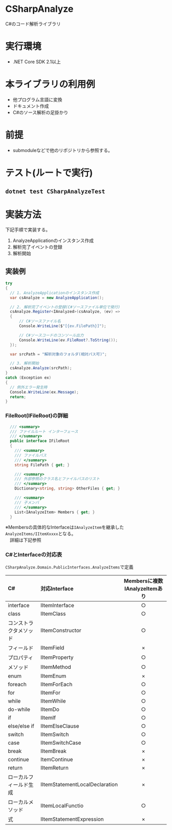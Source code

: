 # CSharpAnalyze
C#のコード解析ライブラリ

# 実行環境
* .NET Core SDK 2.1以上

# 本ライブラリの利用例
* 他プログラム言語に変換
* ドキュメント作成
* C#のソース解析の足掛かり

# 前提
* submoduleなどで他のリポジトリから参照する。

# テスト(ルートで実行)
## ```dotnet test CSharpAnalyzeTest```  

# 実装方法
下記手順で実装する。
1. AnalyzeApplicationのインスタンス作成
1. 解析完了イベントの登録
1. 解析開始

## 実装例
```csharp
try
{
  // 1. AnalyzeApplicationのインスタンス作成
  var csAnalyze = new AnalyzeApplication();

  // 2. 解析完了イベントの登録(C#ソースファイル単位で発行)
  csAnalyze.Register<IAnalyzed>(csAnalyze, (ev) =>
  {
      // C#ソースファイル名
      Console.WriteLine($"[{ev.FilePath}]");

      // C#ソースコードのコンソール出力
      Console.WriteLine(ev.FileRoot?.ToString());
  });

  var srcPath = "解析対象のフォルダ(相対パス可)";

  // 3. 解析開始
  csAnalyze.Analyze(srcPath);
}
catch (Exception ex)
{
  // 例外エラー発生時
  Console.WriteLine(ex.Message);
  return;
}
```

### FileRoot(IFileRoot)の詳細
```csharp
  /// <summary>
  /// ファイルルート インターフェース
  /// </summary>
  public interface IFileRoot
  {
    /// <summary>
    /// ファイルパス
    /// </summary>
    string FilePath { get; }

    /// <summary>
    /// 外部参照のクラス名とファイルパスのリスト
    /// </summary>
    Dictionary<string, string> OtherFiles { get; }

    /// <summary>
    /// 子メンバ
    /// </summary>
    List<IAnalyzeItem> Members { get; }
  }
```
※Membersの具体的なInterfaceは```IAnalyzeItem```を継承した```AnalyzeItems/IItemXxxxx```となる。  
　詳細は下記参照

### C#とInterfaceの対応表
```CSharpAnalyze.Domain.PublicInterfaces.AnalyzeItems```で定義  

|C#                   | 対応Interface                  | Membersに複数IAnalyzeItemあり |
|:--------------------|:-------------------------------|:----------------:|
|interface            | IItemInterface                 |        ○         |
|class                | IItemClass                     |        ○         |
|コンストラクタメソッド | IItemConstructor               |        ○         |
|フィールド            | IItemField                     |        ×         |
|プロパティ            | IItemProperty                  |        ○         |
|メソッド              | IItemMethod                    |        ○         |
|enum                 | IItemEnum                      |        ×         |
|foreach              | IItemForEach                   |        ○         |
|for                  | IItemFor                       |        ○         |
|while                | IItemWhile                     |        ○         |
|do-while             | IItemDo                        |        ○         |
|if                   | IItemIf                        |        ○         |
|else/else if         | IItemElseClause                |        ○         |
|switch               | IItemSwitch                    |        ○         |
|case                 | IItemSwitchCase                |        ○         |
|break                | IItemBreak                     |        ×         |
|continue             | ItemContinue                   |        ×         |
|return               | IItemReturn                    |        ×         |
|ローカルフィールド生成 | IItemStatementLocalDeclaration |        ×         |
|ローカルメソッド       | IItemLocalFunctio              |        ○         |
|式                   | IItemStatementExpression       |        ×         |




